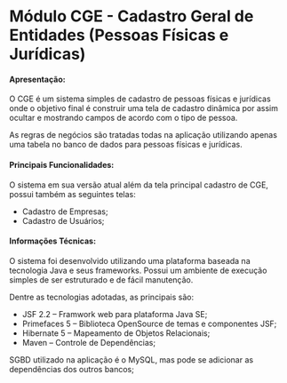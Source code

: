 Módulo CGE - Cadastro Geral de Entidades (Pessoas Físicas e Jurídicas)
=========

#### Apresentação:

O CGE é um sistema simples de cadastro de pessoas físicas e jurídicas onde o objetivo final é construir uma tela de cadastro dinâmica por assim ocultar e mostrando campos de acordo com o tipo de pessoa. 

As regras de negócios são tratadas todas na aplicação utilizando apenas uma tabela no banco de dados para pessoas físicas e jurídicas.

#### Principais Funcionalidades:

O sistema em sua versão atual além da tela principal cadastro de CGE, possui também as seguintes telas:

- Cadastro de Empresas;
- Cadastro de Usuários;

#### Informações Técnicas:

O sistema foi desenvolvido utilizando uma plataforma baseada na tecnologia Java e seus frameworks. Possui um ambiente de execução simples de ser estruturado e de fácil manutenção. 

Dentre as tecnologias adotadas, as principais são:

- JSF 2.2 – Framwork web para plataforma Java SE;
- Primefaces 5 – Biblioteca OpenSource de temas e componentes JSF;
- Hibernate 5 – Mapeamento de Objetos Relacionais;
- Maven – Controle de Dependências;


SGBD utilizado na aplicação é o MySQL, mas pode se adicionar as dependências dos outros bancos;
